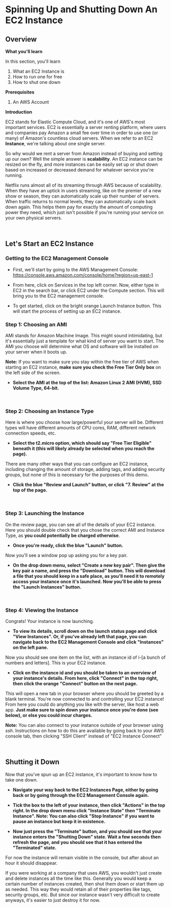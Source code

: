 # Spinning Up and Shutting Down An EC2 Instance

## Overview
**What you'll learn**

In this section, you'll learn
 1. What an EC2 Instance is
 2. How to run one for free
 3. How to shut one down

**Prerequisites**

 1. An AWS Account

**Introduction**

EC2 stands for Elastic Compute Cloud, and it's one of AWS's most important services. EC2 is essentially a server renting platform, where users and companies pay Amazon a small fee over time in order to use one (or many) of Amazon's countless cloud servers. When we refer to an EC2 **Instance**, we're talking about one single server.

So why would we rent a server from Amazon instead of buying and setting up our own? Well the simple answer is **scalability**. An EC2 instance can be resized on the fly, and more instances can be easily set up or shut down based on increased or decreased demand for whatever service you're running.

Netflix runs almost all of its streaming through AWS because of scalability. When they have an uptick in users streaming, like on the premier of a new show or season, they can automatically scale up their number of servers. When traffic returns to normal levels, they can automatically scale back down again. This helps them pay for exactly the amount of computing power they need, which just isn't possible if you're running your service on your own physical servers.

&nbsp;  

## Let's Start an EC2 Instance

### Getting to the EC2 Management Console
- First, we'll start by going to the AWS Management Console: https://console.aws.amazon.com/console/home?region=us-east-1

- From here, click on Services in the top left corner. Now, either type in EC2 in the search bar, or click EC2 under the Compute section. This will bring you to the EC2 management console.

- To get started, click on the bright orange Launch Instance button. This will start the process of setting up an EC2 instance.

### Step 1: Choosing an AMI
AMI stands for Amazon Machine Image. This might sound intimidating, but it's essentially just a template for what kind of server you want to start. The AMI you choose will determine what OS and software will be installed on your server when it boots up.

**Note:** If you want to make sure you stay within the free tier of AWS when starting an EC2 instance, **make sure you check the Free Tier Only box** on the left side of the screen.

- **Select the AMI at the top of the list: Amazon Linux 2 AMI (HVM), SSD Volume Type, 64-bit.**

&nbsp;  

### Step 2: Choosing an Instance Type
Here is where you choose how large/powerful your server will be. Different types will have different amounts of CPU cores, RAM, different network connection speeds, etc.

- **Select the t2.micro option, which should say "Free Tier Eligible" beneath it (this will likely already be selected when you reach the page).**

There are many other ways that you can configure an EC2 instance, including changing the amount of storage, adding tags, and adding security groups, but none of this is necessary for the purposes of this demo.

- **Click the blue "Review and Launch" button, or click "7. Review" at the top of the page.**

&nbsp;  

### Step 3: Launching the Instance
On the review page, you can see all of the details of your EC2 instance. Here you should double check that you chose the correct AMI and Instance Type, as **you could potentially be charged otherwise**.

- **Once you're ready, click the blue "Launch" button.**

Now you'll see a window pop up asking you for a key pair.

- **On the drop down menu, select "Create a new key pair". Then give the key pair a name, and press the "Download" button. This will download a file that you should keep in a safe place, as you'll need it to remotely access your instance once it's launched. Now you'll be able to press the "Launch Instances" button.**

&nbsp;  

### Step 4: Viewing the Instance
Congrats! Your instance is now launching.

- **To view its details, scroll down on the launch status page and click "View Instances". Or, if you've already left that page, you can navigate back to the EC2 Management Console and click "Instances" on the left pane.**

Now you should see one item on the list, with an instance id of i-[a bunch of numbers and letters]. This is your EC2 instance.

- **Click on the instance id and you should be taken to an overview of your instance's details. From here, click "Connect" in the top right, then click the orange "Connect" button on the next page.**

This will open a new tab in your browser where you should be greeted by a blank terminal. You're now connected to and controlling your EC2 instance! From here you could do anything you like with the server, like host a web app. **Just make sure to spin down your instance once you're done (see below), or else you could incur charges.**

**Note:** You can also connect to your instance outside of your browser using *ssh*. Instructions on how to do this are available by going back to your AWS console tab, then clicking "SSH Client" instead of "EC2 Instance Connect"

&nbsp;  

## Shutting it Down
Now that you've spun up an EC2 instance, it's important to know how to take one down.

- **Navigate your way back to the EC2 Instances Page, either by going back or by going through the EC2 Management Console again.**

- **Tick the box to the left of your instance, then click "Actions" in the top right. In the drop down menu click "Instance State" then "Terminate Instance". Note: You can also click "Stop Instance" if you want to pause an instance but keep it in existence.**

- **Now just press the "Terminate" button, and you should see that your instance enters the "Shutting Down" state. Wait a few seconds then refresh the page, and you should see that it has entered the "Terminated" state.**

For now the instance will remain visible in the console, but after about an hour it should disappear.

If you were working at a company that uses AWS, you wouldn't just create and delete instances all the time like this. Generally you would keep a certain number of instances created, then shut them down or start them up as needed. This way they would retain all of their properties like tags, security groups, etc. But since our instance wasn't very difficult to create anyways, it's easier to just destroy it for now.
